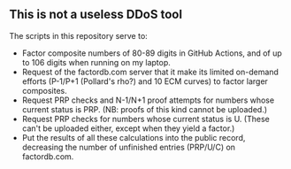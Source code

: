 ## This is not a useless DDoS tool

The scripts in this repository serve to:

* Factor composite numbers of 80-89 digits in GitHub Actions, and of up to 106 digits when running on my laptop.
* Request of the factordb.com server that it make its limited on-demand efforts (P-1/P+1 (Pollard's rho?) and 10 ECM curves) to factor larger composites.
* Request PRP checks and N-1/N+1 proof attempts for numbers whose current status is PRP. (NB: proofs of this kind cannot be uploaded.)
* Request PRP checks for numbers whose current status is U. (These can't be uploaded either, except when they yield a factor.)
* Put the results of all these calculations into the public record, decreasing the number of unfinished entries (PRP/U/C) on factordb.com.
